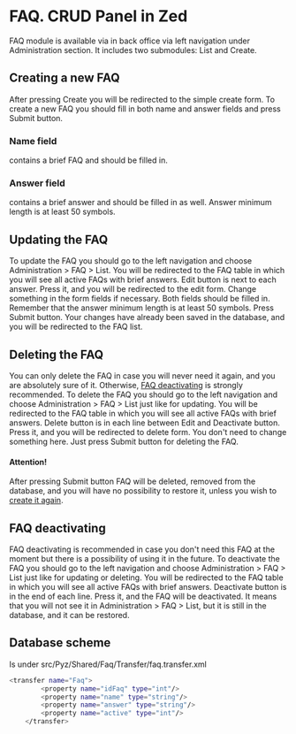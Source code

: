 # FAQ. CRUD Panel in Zed

FAQ module is available via in back office via left navigation under Administration section.
It includes two submodules: List and Create.

## Creating a new FAQ
After pressing Create you will be redirected to the simple create form.
To create a new FAQ you should fill in both name and answer fields and press Submit button.
### Name field
contains a brief FAQ and should be filled in.
### Answer field
contains a brief answer and should be filled in as well. Answer minimum length is at least 50 symbols.


## Updating the FAQ
To update the FAQ you should go to the left navigation and choose Administration > FAQ > List.
You will be redirected to the FAQ table in which you will see all active FAQs with brief answers.
Edit button is next to each answer. Press it, and you will be redirected to the edit form.
Change something in the form fields if necessary.
Both fields should be filled in. Remember that the answer minimum length is at least 50 symbols.
Press Submit button. Your changes have already been saved in the database, and you will be redirected to the FAQ list.

## Deleting the FAQ
You can only delete the FAQ in case you will never need it again, and you are absolutely sure of it.
Otherwise, [FAQ deactivating](#FAQ-deactivating) is strongly recommended.
To delete the FAQ you should go to the left navigation and choose Administration > FAQ > List just like for updating.
You will be redirected to the FAQ table in which you will see all active FAQs with brief answers.
Delete button is in each line between Edit and Deactivate button. Press it, and you will be redirected to delete form.
You don't need to change something here. Just press Submit button for deleting the FAQ.
#### Attention!
After pressing Submit button FAQ will be deleted, removed from the database, and you will have no possibility to restore it, unless you wish to [create it again](#Creating-a-new-FAQ).

## FAQ deactivating
FAQ deactivating is recommended in case you don't need this FAQ at the moment but there is a possibility of using it in the future.
To deactivate the FAQ you should go to the left navigation and choose Administration > FAQ > List just like for updating or deleting.
You will be redirected to the FAQ table in which you will see all active FAQs with brief answers.
Deactivate button is in the end of each line. Press it, and the FAQ will be deactivated.
It means that you will not see it in Administration > FAQ > List, but it is still in the database, and it can be restored.

## Database scheme
Is under src/Pyz/Shared/Faq/Transfer/faq.transfer.xml
```bash
<transfer name="Faq">
        <property name="idFaq" type="int"/>
        <property name="name" type="string"/>
        <property name="answer" type="string"/>
        <property name="active" type="int"/>
    </transfer>
```
